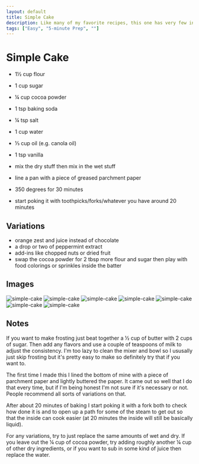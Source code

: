 ```yaml
---
layout: default
title: Simple Cake
description: Like many of my favorite recipes, this one has very few ingredients. It's really convenient and easy to customize as well.
tags: ["Easy", "5-minute Prep", ""]
---
```


# Simple Cake

- 1½ cup flour
- 1 cup sugar
- ¼ cup cocoa powder
- 1 tsp baking soda
- ¼ tsp salt

- 1 cup water
- ⅓ cup oil (e.g. canola oil)
- 1 tsp vanilla

- mix the dry stuff then mix in the wet stuff
- line a pan with a piece of greased parchment paper
- 350 degrees for 30 minutes
- start poking it with toothpicks/forks/whatever you have around 20 minutes

## Variations

- orange zest and juice instead of chocolate
- a drop or two of peppermint extract
- add-ins like chopped nuts or dried fruit
- swap the cocoa powder for 2 tbsp more flour and sugar then play with food colorings or sprinkles inside the batter

## Images

![simple-cake](/assets/images/recipes/simple-cake/simple-cake-1.jpg)
![simple-cake](/assets/images/recipes/simple-cake/simple-cake-2.jpg)
![simple-cake](/assets/images/recipes/simple-cake/simple-cake-3.jpg)
![simple-cake](/assets/images/recipes/simple-cake/simple-cake-4.jpg)
![simple-cake](/assets/images/recipes/simple-cake/simple-cake-5.jpg)
![simple-cake](/assets/images/recipes/simple-cake/simple-cake-6.jpg)
![simple-cake](/assets/images/recipes/simple-cake/simple-cake-7.jpg)

## Notes

If you want to make frosting just beat together a ½ cup of butter with 2 cups of sugar. Then add any flavors and use a couple of teaspoons of milk to adjust the consistency. I'm too lazy to clean the mixer and bowl so I ususally just skip frosting but it's pretty easy to make so definitely try that if you want to. 

The first time I made this I lined the bottom of mine with a piece of parchment paper and lightly buttered the paper. It came out so well that I do that every time, but if I'm being honest I'm not sure if it's necessary or not. People recommend all sorts of variations on that.

After about 20 minutes of baking I start poking it with a fork both to check how done it is and to open up a path for some of the steam to get out so that the inside can cook easier (at 20 minutes the inside will still be basically liquid).

For any variations, try to just replace the same amounts of wet and dry. If you leave out the ¼ cup of cocoa powder, try adding roughly another ¼ cup of other dry ingredients, or if you want to sub in some kind of juice then replace the water.